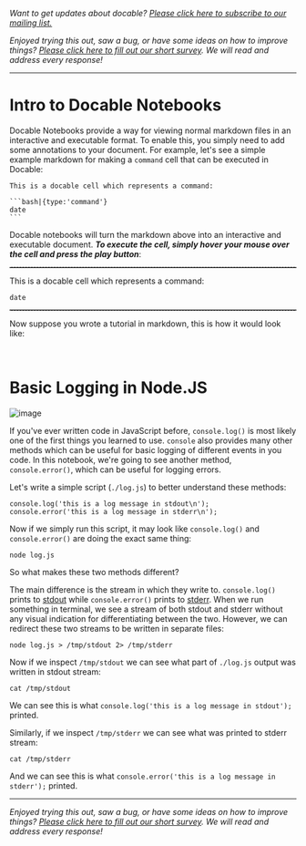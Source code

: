 _Want to get updates about docable? [Please click here to subscribe to our mailing list.](https://buttondown.email/ottomatica)_

_Enjoyed trying this out, saw a bug, or have some ideas  on how to improve things? [Please click here to fill out our short survey](https://forms.gle/fMe8u4zsQyRss8rx9). We will read and address every response!_

---

# Intro to Docable Notebooks

Docable Notebooks provide a way for viewing normal markdown files in an interactive and executable format. To enable this, you simply need to add some annotations to your document. For example, let's see a simple example markdown for making a `command` cell that can be executed in Docable:

~~~
This is a docable cell which represents a command:

```bash|{type:'command'}
date
```
~~~

Docable notebooks will turn the markdown above into an interactive and executable document. **_To execute the cell, simply hover your mouse over the cell and press the play button_**:

<hr style="border-top: 1px dashed gray;">

This is a docable cell which represents a command:

```bash|{type:'command'}
date
```
<hr style="border-bottom: 1px dashed gray;">

Now suppose you wrote a tutorial in markdown, this is how it would look like:

<br>

# Basic Logging in Node.JS

![image](https://user-images.githubusercontent.com/9158546/89744100-c89e4380-da77-11ea-8f34-e8e255bb5de6.png)

If you've ever written code in JavaScript before, `console.log()` is most likely one of the first things you learned to use. `console` also provides many other methods which can be useful for basic logging of different events in you code. In this notebook, we're going to see another method, `console.error()`, which can be useful for logging errors.

Let's write a simple script (`./log.js`) to better understand these methods:

```js|{type:'file', path:'log.js'}
console.log('this is a log message in stdout\n');
console.error('this is a log message in stderr\n');
```

Now if we simply run this script, it may look like `console.log()` and `console.error()` are doing the exact same thing:

```js|{type:'command', failed_when:'exitCode!=0'}
node log.js
```

So what makes these two methods different?

The main difference is the stream in which they write to. `console.log()` prints to [stdout](https://linux.die.net/man/3/stdout) while `console.error()` prints to [stderr](https://linux.die.net/man/3/stderr). When we run something in terminal, we see a stream of both stdout and stderr without any visual indication for differentiating between the two. However, we can redirect these two streams to be written in separate files:

```js|{type:'command', failed_when:'exitCode!=0'}
node log.js > /tmp/stdout 2> /tmp/stderr
```

Now if we inspect `/tmp/stdout` we can see what part of `./log.js` output was written in stdout stream:

```bash|{type:'command'}
cat /tmp/stdout
```

We can see this is what `console.log('this is a log message in stdout');` printed.


Similarly, if we inspect `/tmp/stderr` we can see what was printed to stderr stream:

```bash|{type:'command'}
cat /tmp/stderr
```

And we can see this is what `console.error('this is a log message in stderr');` printed.

---

_Enjoyed trying this out, saw a bug, or have some ideas  on how to improve things? [Please click here to fill out our short survey](https://forms.gle/fMe8u4zsQyRss8rx9). We will read and address every response!_
